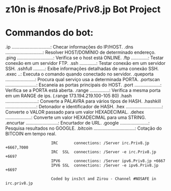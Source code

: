 # z10n is #nosafe/Priv8.jp Bot Project
 
# Commandos do bot:
 
.ip <host> ..............................: Checar informações do IP/HOST.
.dns <host> .............................: Resolver HOST/DOMÍNIO de determinado endereço.
.ping <host> ............................: Verifica se o host está ONLINE.
.ftp <host> <login> <senha> .............: Testar conexão em um servidor FTP.
.ssh <host> <login> <senha> .............: Testar conexão em um servidor SSH.
.sshfull <host> <login> <senha> .........: Exibe informações detalhadas de uma conexão SSH.
.exec <host> <login> <senha> <comando> ..: Executa o comando quando conectado no servidor.
.queporta <porta> .......................: Procura qual serviço usa a determinada PORTA.
.portscan <host> ........................: Escaneia as portas principais do HOST.
.port <host> <porta> ....................: Verifica se a PORTA está aberta.
.range <ip-range> <porta> ...............: Verifica a mesma porta em um RANGE de ips. (.range 173.194.219.100-105 80)
.hash <palavra> .........................: Converte a PALAVRA para vários tipos de HASH.
.hashkill <hash> ........................: Detonador e identificador de HASH.
.hex <valor> ............................: Converte o VALOR passado para um valor HEXADECIMAL.
.dehex <hexadecimal> ....................: Converte um valor HEXADECIMAL para uma STRING.
.encurtar <url> .........................: Encurtador de URL.
.google <pesquisa> ......................: Pesquisa resultados no GOOGLE.
.bitcoin ................................: Cotação do BITCOIN em tempo real.
 
 
                        IRC       connections: /Server irc.Priv8.jp +6667,7000
                        IRC  SSL  connections: /Server -e irc.Priv8.jp +6697
                        IPV6      connections: /Server ipv6.Priv8.jp +6667
                        IPV6 SSL  connections: /Server -e ipv6.Priv8.jp +6697
                       
                        Coded by ins3ct and Zirou - Channel #NOSAFE in irc.priv8.jp

